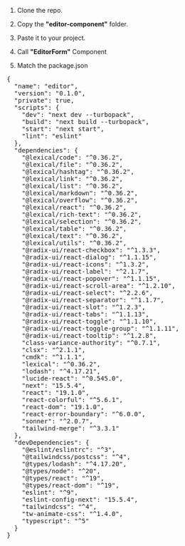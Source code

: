 1. Clone the repo.
2. Copy the <b>"editor-component"</b> folder.
3. Paste it to your project.
4. Call <b>"EditorForm"</b> Component

5. Match the package.json

<pre>{
  "name": "editor",
  "version": "0.1.0",
  "private": true,
  "scripts": {
    "dev": "next dev --turbopack",
    "build": "next build --turbopack",
    "start": "next start",
    "lint": "eslint"
  },
  "dependencies": {
    "@lexical/code": "^0.36.2",
    "@lexical/file": "^0.36.2",
    "@lexical/hashtag": "^0.36.2",
    "@lexical/link": "^0.36.2",
    "@lexical/list": "^0.36.2",
    "@lexical/markdown": "^0.36.2",
    "@lexical/overflow": "^0.36.2",
    "@lexical/react": "^0.36.2",
    "@lexical/rich-text": "^0.36.2",
    "@lexical/selection": "^0.36.2",
    "@lexical/table": "^0.36.2",
    "@lexical/text": "^0.36.2",
    "@lexical/utils": "^0.36.2",
    "@radix-ui/react-checkbox": "^1.3.3",
    "@radix-ui/react-dialog": "^1.1.15",
    "@radix-ui/react-icons": "^1.3.2",
    "@radix-ui/react-label": "^2.1.7",
    "@radix-ui/react-popover": "^1.1.15",
    "@radix-ui/react-scroll-area": "^1.2.10",
    "@radix-ui/react-select": "^2.2.6",
    "@radix-ui/react-separator": "^1.1.7",
    "@radix-ui/react-slot": "^1.2.3",
    "@radix-ui/react-tabs": "^1.1.13",
    "@radix-ui/react-toggle": "^1.1.10",
    "@radix-ui/react-toggle-group": "^1.1.11",
    "@radix-ui/react-tooltip": "^1.2.8",
    "class-variance-authority": "^0.7.1",
    "clsx": "^2.1.1",
    "cmdk": "^1.1.1",
    "lexical": "^0.36.2",
    "lodash": "^4.17.21",
    "lucide-react": "^0.545.0",
    "next": "15.5.4",
    "react": "19.1.0",
    "react-colorful": "^5.6.1",
    "react-dom": "19.1.0",
    "react-error-boundary": "^6.0.0",
    "sonner": "^2.0.7",
    "tailwind-merge": "^3.3.1"
  },
  "devDependencies": {
    "@eslint/eslintrc": "^3",
    "@tailwindcss/postcss": "^4",
    "@types/lodash": "^4.17.20",
    "@types/node": "^20",
    "@types/react": "^19",
    "@types/react-dom": "^19",
    "eslint": "^9",
    "eslint-config-next": "15.5.4",
    "tailwindcss": "^4",
    "tw-animate-css": "^1.4.0",
    "typescript": "^5"
  }
}
</pre>
